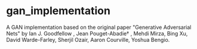 # gan_implementation
A GAN implementation based on the original paper "Generative Adversarial Nets" by Ian J. Goodfellow , Jean Pouget-Abadie† , Mehdi Mirza, Bing Xu, David Warde-Farley, Sherjil Ozair, Aaron Courville, Yoshua Bengio.
